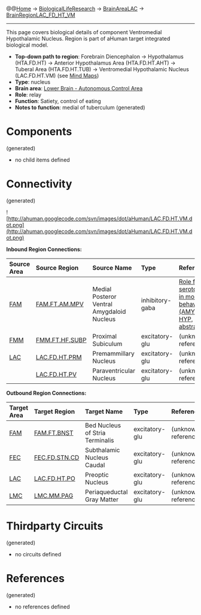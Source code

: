 @@[Home](Home.md) -> [BiologicalLifeResearch](BiologicalLifeResearch.md) -> [BrainAreaLAC](BrainAreaLAC.md) -> [BrainRegionLAC\_FD\_HT\_VM](BrainRegionLAC_FD_HT_VM.md)

---


This page covers biological details of component Ventromedial Hypothalamic Nucleus.
Region is part of aHuman target integrated biological model.

  * **Top-down path to region**: Forebrain Diencephalon -> Hypothalamus (HTA.FD.HT) -> Anterior Hypothalamus Area (HTA.FD.HT.AHT) -> Tuberal Area (HTA.FD.HT.TUB) -> Ventromedial Hypothalamic Nucleus (LAC.FD.HT.VM) (see [Mind Maps](OverallMindMaps.md))
  * **Type**: nucleus
  * **Brain area**: [Lower Brain - Autonomous Control Area](BrainAreaLAC.md)
  * **Role**: relay
  * **Function**: Satiety, control of eating
  * **Notes to function**: medial of tuberculum
(generated)
# Components #
(generated)


  * no child items defined

# Connectivity #
(generated)


![http://ahuman.googlecode.com/svn/images/dot/aHuman/LAC.FD.HT.VM.dot.png](http://ahuman.googlecode.com/svn/images/dot/aHuman/LAC.FD.HT.VM.dot.png)

**Inbound Region Connections:**

| **Source Area** | **Source Region** | **Source Name** | **Type** | **Reference** |
|:----------------|:------------------|:----------------|:---------|:--------------|
| [FAM](BrainAreaFAM.md) | [FAM.FT.AM.MPV](BrainRegionFAM_FT_AM_MPV.md) | Medial Posteror Ventral Amygdaloid Nucleus | inhibitory-gaba | [Role for serotonin in moral behavior (AMY -> HYP, abstract)](http://www.pnas.org/content/107/40/17071/F1.expansion.html) |
| [FMM](BrainAreaFMM.md) | [FMM.FT.HF.SUBP](BrainRegionFMM_FT_HF_SUBP.md) | Proximal Subiculum | excitatory-glu | (unknown reference) |
| [LAC](BrainAreaLAC.md) | [LAC.FD.HT.PRM](BrainRegionLAC_FD_HT_PRM.md) | Premammillary Nucleus | excitatory-glu | (unknown reference) |
|                 | [LAC.FD.HT.PV](BrainRegionLAC_FD_HT_PV.md) | Paraventricular Nucleus | excitatory-glu | (unknown reference) |

**Outbound Region Connections:**

| **Target Area** | **Target Region** | **Target Name** | **Type** | **Reference** |
|:----------------|:------------------|:----------------|:---------|:--------------|
| [FAM](BrainAreaFAM.md) | [FAM.FT.BNST](BrainRegionFAM_FT_BNST.md) | Bed Nucleus of Stria Terminalis | excitatory-glu | (unknown reference) |
| [FEC](BrainAreaFEC.md) | [FEC.FD.STN.CD](BrainRegionFEC_FD_STN_CD.md) | Subthalamic Nucleus Caudal | excitatory-glu | (unknown reference) |
| [LAC](BrainAreaLAC.md) | [LAC.FD.HT.PO](BrainRegionLAC_FD_HT_PO.md) | Preoptic Nucleus | excitatory-glu | (unknown reference) |
| [LMC](BrainAreaLMC.md) | [LMC.MM.PAG](BrainRegionLMC_MM_PAG.md) | Periaqueductal Gray Matter | excitatory-glu | (unknown reference) |

# Thirdparty Circuits #
(generated)

  * no circuits defined

# References #
(generated)

  * no references defined
